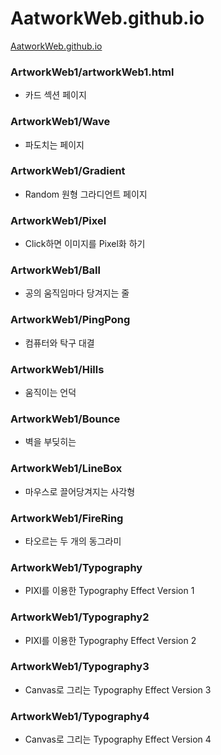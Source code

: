 # AatworkWeb.github.io
[AatworkWeb.github.io](https://hschan2.github.io/AatworkWeb.github.io/artworkWeb1/artworkWeb.html)

### ArtworkWeb1/artworkWeb1.html
- 카드 섹션 페이지

### ArtworkWeb1/Wave
- 파도치는 페이지

### ArtworkWeb1/Gradient
- Random 원형 그라디언트 페이지

### ArtworkWeb1/Pixel
- Click하면 이미지를 Pixel화 하기

### ArtworkWeb1/Ball
- 공의 움직임마다 당겨지는 줄

### ArtworkWeb1/PingPong
- 컴퓨터와 탁구 대결

### ArtworkWeb1/Hills
- 움직이는 언덕

### ArtworkWeb1/Bounce
- 벽을 부딪히는 

### ArtworkWeb1/LineBox
- 마우스로 끌어당겨지는 사각형

### ArtworkWeb1/FireRing
- 타오르는 두 개의 동그라미

### ArtworkWeb1/Typography
- PIXI를 이용한 Typography Effect Version 1

### ArtworkWeb1/Typography2
- PIXI를 이용한 Typography Effect Version 2

### ArtworkWeb1/Typography3
- Canvas로 그리는 Typography Effect Version 3

### ArtworkWeb1/Typography4
- Canvas로 그리는 Typography Effect Version 4
